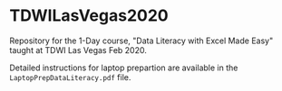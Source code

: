 # TDWILasVegas2020
Repository for the 1-Day course, "Data Literacy with Excel Made Easy" taught at TDWI Las Vegas Feb 2020.

Detailed instructions for laptop prepartion are available in the `LaptopPrepDataLiteracy.pdf` file.
